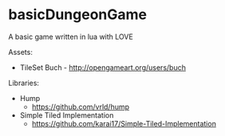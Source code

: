 basicDungeonGame
================

A basic game written in lua with LOVE

Assets:
- TileSet 
	Buch - http://opengameart.org/users/buch

Libraries:
- Hump
	- https://github.com/vrld/hump
- Simple Tiled Implementation
	- https://github.com/karai17/Simple-Tiled-Implementation